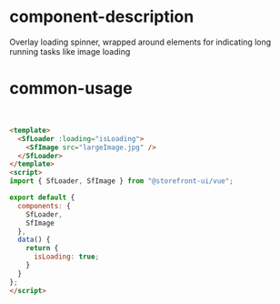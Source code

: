# component-description
Overlay loading spinner, wrapped around elements for indicating long running tasks like image loading

# common-usage
<br>
<SfDocsLoader />

```html
<template>
  <SfLoader :loading="isLoading">
    <SfImage src="largeImage.jpg" />
  </SfLoader>
</template>
<script>
import { SfLoader, SfImage } from "@storefront-ui/vue";

export default {
  components: {
    SfLoader,
    SfImage
  },
  data() {
    return {
      isLoading: true;
    }
  }
};
</script>
```
